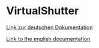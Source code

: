# VirtualShutter

[Link zur deutschen Dokumentation](https://www.symcon.de/de/service/dokumentation/modulreferenz/virtuelle-geraete/rollladen-simulation/)

[Link to the english documentation](https://www.symcon.de/en/service/documentation/module-reference/virtual-devices/shutter-simulation/)